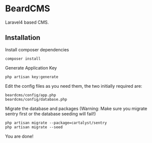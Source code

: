 BeardCMS
========

Laravel4 based CMS.

Installation
------------

Install composer dependencies
```
composer install
```

Generate Application Key
```
php artisan key:generate
```

Edit the config files as you need them, the two initially required are:
```
beardcms/config/app.php
beardcms/config/database.php
```

Migrate the database and packages (Warning: Make sure you migrate sentry first or the database seeding will fail!)
```
php artisan migrate --package=cartalyst/sentry
php artisan migrate --seed
```

You are done!